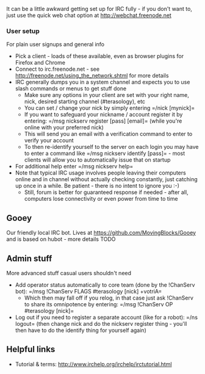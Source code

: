 It can be a little awkward getting set up for IRC fully - if you don't want to, just use the quick web chat option at http://webchat.freenode.net

### User setup

For plain user signups and general info

   * Pick a client - loads of these available, even as browser plugins for Firefox and Chrome
   * Connect to irc.freenode.net - see http://freenode.net/using_the_network.shtml for more details
   * IRC generally dumps you in a system channel and expects you to use slash commands or menus to get stuff done 
      * Make sure any options in your client are set with your right name, nick, desired starting channel (#terasology), etc
      * You can set / change your nick by simply entering =/nick [mynick]=
      * If you want to safeguard your nickname / account register it by entering: =/msg nickserv register [pass] [email]= (while you're online with your preferred nick)
      * This will send you an email with a verification command to enter to verify your account
      * To then re-identify yourself to the server on each login you may have to enter a command like =/msg nickserv identify [pass]= - most clients will allow you to automatically issue that on startup
   * For additional help enter =/msg nickserv help=
   * Note that typical IRC usage involves people leaving their computers online and in channel without actually checking constantly, just catching up once in a while. Be patient - there is no intent to ignore you :-) 
      * Still, forum is better for guaranteed response if needed - after all, computers lose connectivity or even power from time to time

## Gooey

Our friendly local IRC bot. Lives at https://github.com/MovingBlocks/Gooey and is based on hubot - more details TODO

## Admin stuff

More advanced stuff casual users shouldn't need

   * Add operator status automatically to core team (done by the !ChanServ bot): =/msg !ChanServ FLAGS #terasology [nick] +votriA=
      * Which then may fall off if you relog, in that case just ask !ChanServ to share its omnipotence by entering: =/msg !ChanServ OP #terasology [nick]=
   * Log out if you need to register a separate account (like for a robot): =/ns logout= (then change nick and do the nickserv register thing - you'll then have to do the identify thing for yourself again)

## Helpful links

   * Tutorial & terms: http://www.irchelp.org/irchelp/irctutorial.html
